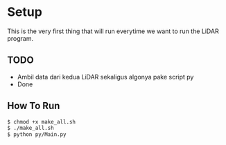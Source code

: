 # Setup

This is the very first thing that will run everytime we want to run the LiDAR program.

## TODO

- Ambil data dari kedua LiDAR sekaligus algonya pake script py
- Done

## How To Run

```sh
$ chmod +x make_all.sh
$ ./make_all.sh
$ python py/Main.py
```